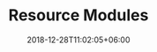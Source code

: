 ---
title: "Resource Modules"
date: 2018-12-28T11:02:05+06:00
icon: "ti-package"
weight: 2
description: "List of the resource modules from the Resource Kit or from the same family"
type : "pages"
bgcolor: '#0078D7'
---